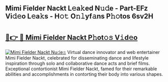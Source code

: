 ## Mimi Fielder Nackt L𝚎a𝚔ed N𝚞𝚍e - Part-EFz Vi𝚍𝚎o L𝚎a𝚔s - H𝚘𝚝 O𝚗𝚕yf𝚊ns P𝚑𝚘tos 6sv2H

# <h2><a href="http://kf0xmgw.oniu.top/?m=Mimi+Fielder+Nackt">🔗👉 🔴 Mimi Fielder Nackt P𝚑ot𝚘𝚜 V𝚒d𝚎o</a></h2>

[![Mimi Fielder Nackt Nu𝚍e𝚜](https://i.imgur.com/0qMVB7G.gif)](http://kf0xmgw.oniu.top/?m=Mimi+Fielder+Nackt)
Virtual dance innovator and web entertainer Mimi Fielder Nackt, celebrated for disseminating dance and lifestyle inspiration through solo and collaborative dance acts and brief films. Exceptional contortionist Mimi Fielder Nackt, famed for their remarkable abilities and accomplishments in contorting their body into various shapes.  
